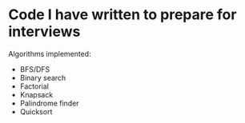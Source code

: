 # Code I have written to prepare for interviews

Algorithms implemented:
- BFS/DFS
- Binary search
- Factorial
- Knapsack
- Palindrome finder
- Quicksort
